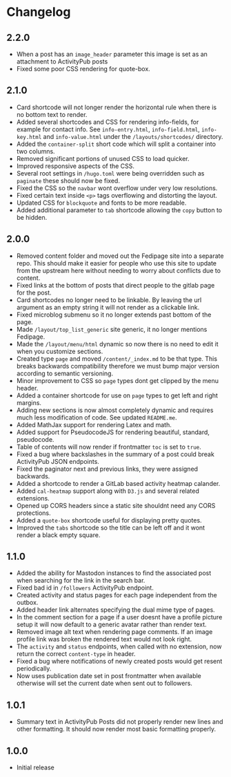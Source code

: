 # Changelog

## 2.2.0

* When a post has an `image_header` parameter this image is set as an attachment
    to ActivityPub posts
* Fixed some poor CSS rendering for quote-box.

## 2.1.0

* Card shortcode will not longer render the horizontal rule when there is no
    bottom text to render.
* Added several shortcodes and CSS for rendering info-fields, for example for
    contact info. See `info-entry.html`, `info-field.html`, `info-key.html` and
    `info-value.html` under the `/layouts/shortcodes/` directory.
* Added the `container-split` short code which will split a container into two
    columns.
* Removed significant portions of unused CSS to load quicker.
* Improved responsive aspects of the CSS.
* Several root settings in `/hugo.toml` were being overridden such as `paginate`
    these should now be fixed.
* Fixed the CSS so the `navbar` wont overflow under very low resolutions.
* Fixed certain text inside `<p>` tags overflowing and distorting the layout.
* Updated CSS for `blockquote` and fonts to be more readable.
* Added additional parameter to `tab` shortcode allowing the `copy` button to be
    hidden.

## 2.0.0

* Removed content folder and moved out the Fedipage site into a separate repo.
    This should make it easier for people who use this site to update from the
    upstream here without needing to worry about conflicts due to content.
* Fixed links at the bottom of posts that direct people to the gitlab page for
    the post.
* Card shortcodes no longer need to be linkable. By leaving the url argument as
    an empty string it will not render as a clickable link.
* Fixed microblog submenu so it no longer extends past bottom of the page.
* Made `/layout/top_list_generic` site generic, it no longer mentions Fedipage.
* Made the `/layout/menu/html` dynamic so now there is no need to edit it when
    you customize sections.
* Created type `page` and moved `/content/_index.md` to be that type. This
    breaks backwards compatibility therefore we must bump major version
    according to semantic versioning.
* Minor improvement to CSS so `page` types dont get clipped by the menu header.
* Added a container shortcode for use on `page` types to get left and right
    margins.
* Adding new sections is now almost completely dynamic and requires much less
    modification of code. See updated `README.me`.
* Added MathJax support for rendering Latex and math.
* Added support for PseudocodeJS for rendering beautiful, standard, pseudocode.
* Table of contents will now render if frontmatter `toc` is set to `true`.
* Fixed a bug where backslashes in the summary of a post could break ActivityPub
    JSON endpoints.
* Fixed the paginator next and previous links, they were assigned backwards.
* Added a shortcode to render a GitLab based activity heatmap calander.
* Added `cal-heatmap` support along with `D3.js` and several related extensions.
* Opened up CORS headers since a static site shouldnt need any CORS protections.
* Added a `quote-box` shortcode useful for displaying pretty quotes.
* Improved the `tabs` shortcode so the title can be left off and it wont render
    a black empty square.

## 1.1.0

* Added the ability for Mastodon instances to find the associated post when
    searching for the link in the search bar.
* Fixed bad id in `/followers` ActivityPub endpoint.
* Created activity and status pages for each page independent from the outbox.
* Added header link alternates specifying the dual mime type of pages.
* In the comment section for a page if a user doesnt have a profile picture
    setup it will now default to a generic avatar rather than render text.
* Removed image alt text when rendering page comments. If an image profile link
    was broken the rendered text would not look right.
* The `activity` and `status` endpoints, when called with no extension, now
    return the correct `content-type` in header.
* Fixed a bug where notifications of newly created posts would get resent
    periodically.
* Now uses publication date set in post frontmatter when available otherwise
    will set the current date when sent out to followers.

## 1.0.1

* Summary text in ActivityPub Posts did not properly render new lines and other
    formatting. It should now render most basic formatting properly.

## 1.0.0

* Initial release
